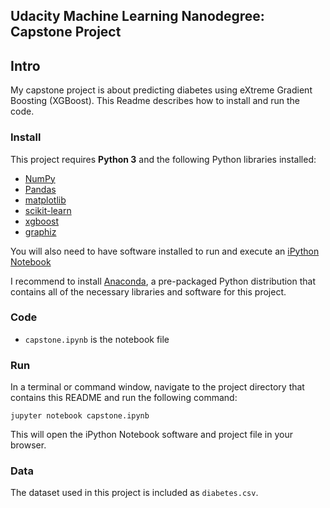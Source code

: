 ## Udacity Machine Learning Nanodegree: Capstone Project

## Intro

My capstone project is about predicting diabetes using eXtreme Gradient Boosting (XGBoost). This Readme describes how to install and run the code.

### Install

This project requires **Python 3** and the following Python libraries installed:

- [NumPy](http://www.numpy.org/)
- [Pandas](http://pandas.pydata.org)
- [matplotlib](http://matplotlib.org/)
- [scikit-learn](http://scikit-learn.org/stable/)
- [xgboost](https://github.com/dmlc/xgboost) 
- [graphiz](https://www.graphviz.org/) 

You will also need to have software installed to run and execute an [iPython Notebook](http://ipython.org/notebook.html)

I recommend to install [Anaconda](https://www.continuum.io/downloads), a pre-packaged Python distribution that contains all of the necessary libraries and software for this project. 

### Code

- `capstone.ipynb` is the notebook file

### Run

In a terminal or command window, navigate to the project directory that contains this README and run the following command:

```jupyter notebook capstone.ipynb```

This will open the iPython Notebook software and project file in your browser.

### Data

The dataset used in this project is included as `diabetes.csv`. 